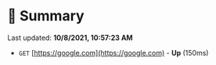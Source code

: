 # 📖 Summary
Last updated: **10/8/2021, 10:57:23 AM**

- `GET` [https://google.com](https://google.com) - **Up** (150ms)
